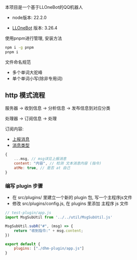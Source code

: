 本项目是一个基于LLOneBot的QQ机器人

* node版本: 22.2.0

* [LLOneBot](https://github.com/LLOneBot/LLOneBot) 版本: 3.26.4 

使用pnpm进行管理, 安装方法

```bash
npm i -g pnpm
pnpm i
```

文件命名规范

- 多个单词大驼峰
- 单个单词小写(除非专用词)

## http 模式流程

服务器 -> 收到信息 -> 分析信息 -> 发布信息到对应分类

处理器 -> 订阅信息 -> 处理

订阅内容: 

* [上报消息](https://docs.go-cqhttp.org/event/#%E6%89%80%E6%9C%89%E4%B8%8A%E6%8A%A5)
* [消息类型](https://docs.go-cqhttp.org/cqcode/#%E8%BD%AC%E4%B9%89)

```js
{
    ...msg, // msg详见上报消息
    content: "内容", // 检测 文本消息内容 (指令)
    atMe: true, // 是否 at 自己
}
```

### 编写 plugin 步骤

* 在 src/plugins/ 里建立一个新的 plugin 包, 写一个主程序js文件
* 修改 src/plugins/config.js, 在 plugins 里添加 主程序 js 文件

```js
// test-plugin/app.js
import MsgSubUtil from '../../util/MsgSubUtil.js'

MsgSubUtil.subR("#", (msg) => {
    return "收到指令:" + msg.content;
})
```

```js
export default {
    plugins: ["./dhm-plugin/app.js"]
}
```